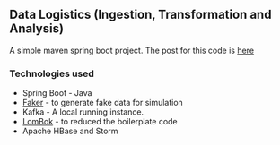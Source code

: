 ## Data Logistics (Ingestion, Transformation and Analysis)
A simple maven spring boot project. The post for this code is [here](https://www.oyewaleoyelami.com/2019/04/data-ingestion-using-apache-kafka-with-spring-boot/)
### Technologies used
* Spring Boot - Java 
* [Faker](https://github.com/DiUS/java-faker)  - to generate fake data for simulation
* Kafka - A local running instance.
* [LomBok](https://projectlombok.org/) - to reduced the boilerplate code
* Apache HBase and Storm